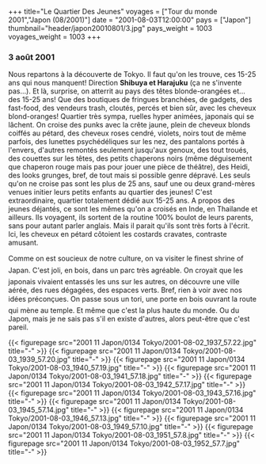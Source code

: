 +++
title="Le Quartier Des Jeunes"
voyages = ["Tour du monde 2001","Japon (08/2001)"]
date = "2001-08-03T12:00:00"
pays = ["Japon"]
thumbnail="header/japon20010801/3.jpg"
pays_weight = 1003
voyages_weight = 1003
+++
### 3 août 2001

Nous repartons à la découverte de Tokyo. Il faut qu'on les trouve, ces 15-25 
ans qui nous manquent! Direction <b>Shibuya et Harajuku</b> (ça ne s'invente 
pas...). Et là, surprise, on atterrit au pays des têtes blonde-orangées et... des 
15-25 ans! Que des boutiques de fringues branchées, de gadgets, des fast-food, 
des vendeurs trash, cloutés, percés et bien sûr, avec les cheveux blond-oranges! 
Quartier très sympa, ruelles hyper animées, japonais qui se lâchent. On croise 
des punks avec la crête jaune, plein de cheveux blonds coiffés au pétard, des 
cheveux roses cendré, violets, noirs tout de même parfois, des lunettes psychédéliques 
sur les nez, des pantalons portés à l'envers, d'autres remontés seulement jusqu'aux 
genoux, des tout troués, des couettes sur les têtes, des petits chaperons noirs 
(même déguisement que chaperon rouge mais pas pour jouer une pièce de théâtre), 
des Heidi, des looks grunges, bref, de tout mais si possible genre dépravé. 
Les seuls qu'on ne croise pas sont les plus de 25 ans, sauf une ou deux grand-mères 
venues initier leurs petits enfants au quartier des jeunes! C'est extraordinaire, 
quartier totalement dédié aux 15-25 ans. A propos des jeunes déjantés, ce sont 
les mêmes qu'on a croisés en Inde, en Thailande et ailleurs. Ils voyagent, ils 
sortent de la routine 100% boulot de leurs parents, sans pour autant parler 
anglais. Mais il parait qu'ils sont très forts à l'écrit. Ici, les cheveux en 
pétard côtoient les costards cravates, contraste amusant.

Comme on est soucieux de notre culture, on va visiter le finest shrine of 
Japan. C'est joli, en bois, dans un parc très agréable. On croyait que les 
japonais vivaient entassés les uns sur les autres, on découvre une ville aérée, 
des rues dégagées, des espaces verts. Bref, rien à voir avec nos idées préconçues. 
On passe sous un tori, une porte en bois ouvrant la route qui mène au temple. 
Et même que c'est la plus haute du monde. Ou du Japon, mais je ne sais pas s'il 
en existe d'autres, alors peut-être que c'est pareil.


<div id="TOTO">{{< figurepage src="2001 11 Japon/0134 Tokyo/2001-08-02_1937_57.22.jpg" title="-"  >}}
{{< figurepage src="2001 11 Japon/0134 Tokyo/2001-08-03_1939_57.20.jpg" title="-"  >}}
{{< figurepage src="2001 11 Japon/0134 Tokyo/2001-08-03_1940_57.19.jpg" title="-"  >}}
{{< figurepage src="2001 11 Japon/0134 Tokyo/2001-08-03_1941_57.18.jpg" title="-"  >}}
{{< figurepage src="2001 11 Japon/0134 Tokyo/2001-08-03_1942_57.17.jpg" title="-"  >}}
{{< figurepage src="2001 11 Japon/0134 Tokyo/2001-08-03_1943_57.16.jpg" title="-"  >}}
{{< figurepage src="2001 11 Japon/0134 Tokyo/2001-08-03_1945_57.14.jpg" title="-"  >}}
{{< figurepage src="2001 11 Japon/0134 Tokyo/2001-08-03_1946_57.13.jpg" title="-"  >}}
{{< figurepage src="2001 11 Japon/0134 Tokyo/2001-08-03_1949_57.10.jpg" title="-"  >}}
{{< figurepage src="2001 11 Japon/0134 Tokyo/2001-08-03_1951_57.8.jpg" title="-"  >}}
{{< figurepage src="2001 11 Japon/0134 Tokyo/2001-08-03_1952_57.7.jpg" title="-"  >}}
</DIV>

